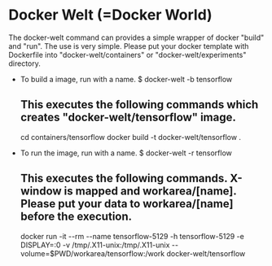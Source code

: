 # Docker Welt (=Docker World)

The docker-welt command can provides a simple wrapper of docker "build" and "run". The use is very simple. Please put your docker template with Dockerfile into "docker-welt/containers" or "docker-welt/experiments" directory.

* To build a image, run with a name.
     $ docker-welt -b tensorflow
     
     ## This executes the following commands which creates "docker-welt/tensorflow" image.
     cd containers/tensorflow
     docker build -t docker-welt/tensorflow .


* To run the image, run with a name. 
     $ docker-welt -r tensorflow
     
     ## This executes the following commands. X-window is mapped and workarea/[name]. Please put your data to workarea/[name] before the execution.
     docker run -it --rm --name tensorflow-5129 -h tensorflow-5129 -e DISPLAY=:0 -v /tmp/.X11-unix:/tmp/.X11-unix  --volume=$PWD/workarea/tensorflow:/work docker-welt/tensorflow

